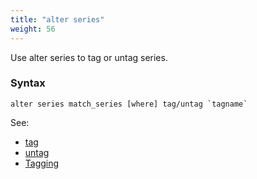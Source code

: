 ```yaml
---
title: "alter series"
weight: 56
---
```


Use alter series to tag or untag series.

### Syntax

	alter series match_series [where] tag/untag `tagname`

See:

 - [tag](./tag)
 - [untag](./untag)
 - [Tagging](../../tagging)